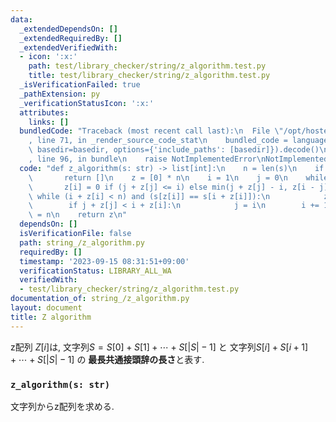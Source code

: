 ```yaml
---
data:
  _extendedDependsOn: []
  _extendedRequiredBy: []
  _extendedVerifiedWith:
  - icon: ':x:'
    path: test/library_checker/string/z_algorithm.test.py
    title: test/library_checker/string/z_algorithm.test.py
  _isVerificationFailed: true
  _pathExtension: py
  _verificationStatusIcon: ':x:'
  attributes:
    links: []
  bundledCode: "Traceback (most recent call last):\n  File \"/opt/hostedtoolcache/PyPy/3.10.13/x64/lib/pypy3.10/site-packages/onlinejudge_verify/documentation/build.py\"\
    , line 71, in _render_source_code_stat\n    bundled_code = language.bundle(stat.path,\
    \ basedir=basedir, options={'include_paths': [basedir]}).decode()\n  File \"/opt/hostedtoolcache/PyPy/3.10.13/x64/lib/pypy3.10/site-packages/onlinejudge_verify/languages/python.py\"\
    , line 96, in bundle\n    raise NotImplementedError\nNotImplementedError\n"
  code: "def z_algorithm(s: str) -> list[int]:\n    n = len(s)\n    if n == 0:\n \
    \       return []\n    z = [0] * n\n    i = 1\n    j = 0\n    while i < n:\n \
    \       z[i] = 0 if (j + z[j] <= i) else min(j + z[j] - i, z[i - j])\n       \
    \ while (i + z[i] < n) and (s[z[i]] == s[i + z[i]]):\n            z[i] += 1\n\
    \        if j + z[j] < i + z[i]:\n            j = i\n        i += 1\n    z[0]\
    \ = n\n    return z\n"
  dependsOn: []
  isVerificationFile: false
  path: string_/z_algorithm.py
  requiredBy: []
  timestamp: '2023-09-15 08:31:51+09:00'
  verificationStatus: LIBRARY_ALL_WA
  verifiedWith:
  - test/library_checker/string/z_algorithm.test.py
documentation_of: string_/z_algorithm.py
layout: document
title: Z algorithm
---
```


z配列 $Z[i]$は,
文字列$S=S[0]+S[1]+⋯+S[|S|−1]$ と
文字列$S[i]+S[i+1]+⋯+S[|S|−1]$ の
**最長共通接頭辞の長さ**と表す.

### `z_algorithm(s: str)`

文字列からz配列を求める.